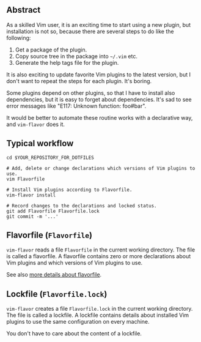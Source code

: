 ## Abstract

As a skilled Vim user, it is an exciting time to start using a new plugin,
but installation is not so, because there are several steps to do like the
following:

1. Get a package of the plugin.
2. Copy source tree in the package into `~/.vim` etc.
3. Generate the help tags file for the plugin.

It is also exciting to update favorite Vim plugins to the latest version,
but I don't want to repeat the steps for each plugin.  It's boring.

Some plugins depend on other plugins, so that I have to install also
dependencies, but it is easy to forget about dependencies.
It's sad to see error messages like "E117: Unknown function: foo#bar".

It would be better to automate these routine works with a declarative way,
and `vim-flavor` does it.




## Typical workflow

    cd $YOUR_REPOSITORY_FOR_DOTFILES

    # Add, delete or change declarations which versions of Vim plugins to use.
    vim Flavorfile

    # Install Vim plugins according to Flavorfile.
    vim-flavor install

    # Record changes to the declarations and locked status.
    git add Flavorfile Flavorfile.lock
    git commit -m '...'




## Flavorfile (`Flavorfile`)

`vim-flavor` reads a file `Flavorfile` in the current working directory.
The file is called a flavorfile.  A flavorfile contains zero or more
declarations about Vim plugins and which versions of Vim plugins to use.

See also [more details about flavorfile](flavorfile).




## Lockfile (`Flavorfile.lock`)

`vim-flavor` creates a file `Flavorfile.lock` in the current working directory.
The file is called a lockfile.  A lockfile contains details about installed
Vim plugins to use the same configuration on every machine.

You don't have to care about the content of a lockfile.




<!-- vim: set expandtab shiftwidth=4 softtabstop=4 textwidth=78 : -->
